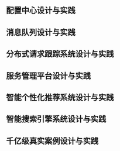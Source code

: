 
## 配置中心设计与实践 ##

## 消息队列设计与实践 ##

## 分布式请求跟踪系统设计与实践 ##

## 服务管理平台设计与实践 ##

## 智能个性化推荐系统设计与实践 ##

## 智能搜索引擎系统设计与实践 ##


## 千亿级真实案例设计与实践 ##